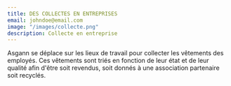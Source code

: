 ```yaml
---
title: DES COLLECTES EN ENTREPRISES
email: johndoe@email.com
image: "/images/collecte.png"
description: Collecte en entreprise
---
```


Asgann se déplace sur les lieux de travail pour collecter les vêtements des employés. Ces vêtements sont triés en fonction de leur état et de leur qualité afin d'être soit revendus, soit donnés à une association partenaire soit recyclés.
